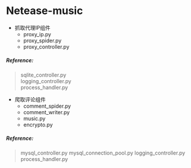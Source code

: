 # Netease-music
* 抓取代理IP组件
  * proxy_ip.py
  * proxy_spider.py
  * proxy_controller.py

##### Reference:  
> sqlite_controller.py  
  logging_controller.py  
  process_handler.py  

* 爬取评论组件
  * comment_spider.py
  * comment_writer.py
  * music.py
  * encrypto.py
##### Reference:
> mysql_controller.py
  mysql_connection_pool.py
  logging_controller.py
  process_handler.py


